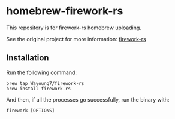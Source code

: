 # homebrew-firework-rs

This repository is for firework-rs homebrew uploading.

See the original project for more information: [firework-rs](https://github.com/Wayoung7/firework-rs)

## Installation

Run the following command:

```
brew tap Wayoung7/firework-rs
brew install firework-rs
```

And then, if all the processes go successfully, run the binary with: 

```
firework [OPTIONS]
```
